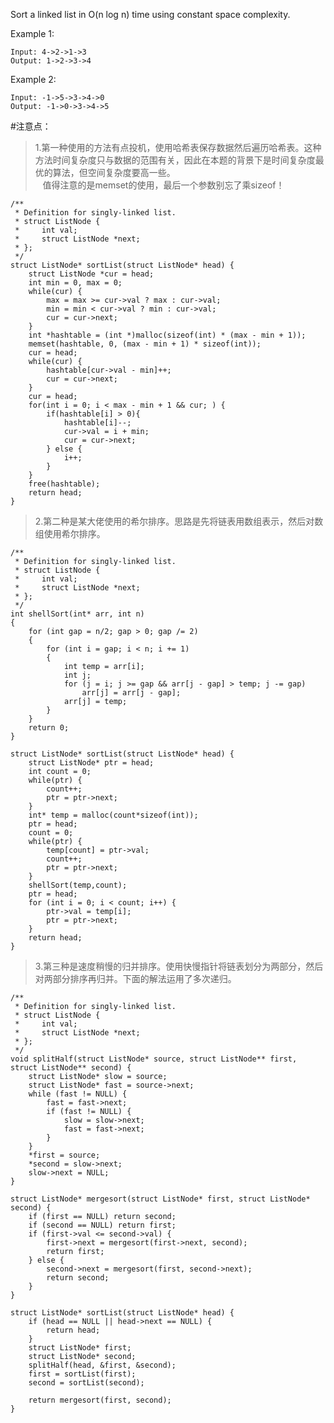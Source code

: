 Sort a linked list in O(n log n) time using constant space complexity.

Example 1:
	
	Input: 4->2->1->3
	Output: 1->2->3->4
 
Example 2:
	
	Input: -1->5->3->4->0
	Output: -1->0->3->4->5

#注意点：
>1.第一种使用的方法有点投机，使用哈希表保存数据然后遍历哈希表。这种方法时间复杂度只与数据的范围有关，因此在本题的背景下是时间复杂度最优的算法，但空间复杂度要高一些。  
&nbsp;&nbsp;&nbsp;值得注意的是memset的使用，最后一个参数别忘了乘sizeof！
>
	/**
	 * Definition for singly-linked list.
	 * struct ListNode {
	 *     int val;
	 *     struct ListNode *next;
	 * };
	 */
	struct ListNode* sortList(struct ListNode* head) {
	    struct ListNode *cur = head;
	    int min = 0, max = 0;
	    while(cur) {
	        max = max >= cur->val ? max : cur->val;
	        min = min < cur->val ? min : cur->val;
	        cur = cur->next;
	    }
	    int *hashtable = (int *)malloc(sizeof(int) * (max - min + 1));
	    memset(hashtable, 0, (max - min + 1) * sizeof(int));
	    cur = head;
	    while(cur) {
	        hashtable[cur->val - min]++;
	        cur = cur->next;
	    }
	    cur = head;
	    for(int i = 0; i < max - min + 1 && cur; ) {
	        if(hashtable[i] > 0){
	            hashtable[i]--;
	            cur->val = i + min;
	            cur = cur->next;
	        } else {
	            i++;
	        }
	    }
	    free(hashtable);
	    return head;
	}


>2.第二种是某大佬使用的希尔排序。思路是先将链表用数组表示，然后对数组使用希尔排序。


	/**
	 * Definition for singly-linked list.
	 * struct ListNode {
	 *     int val;
	 *     struct ListNode *next;
	 * };
	 */
	int shellSort(int* arr, int n)
	{
	    for (int gap = n/2; gap > 0; gap /= 2)
	    {
	        for (int i = gap; i < n; i += 1)
	        {
	            int temp = arr[i];
	            int j;
	            for (j = i; j >= gap && arr[j - gap] > temp; j -= gap)
	                arr[j] = arr[j - gap];
	            arr[j] = temp;
	        }
	    }
	    return 0;
	}
	
	struct ListNode* sortList(struct ListNode* head) {
	    struct ListNode* ptr = head;
	    int count = 0;
	    while(ptr) {
	        count++;
	        ptr = ptr->next;
	    }
	    int* temp = malloc(count*sizeof(int));
	    ptr = head;
	    count = 0;
	    while(ptr) {
	        temp[count] = ptr->val;
	        count++;
	        ptr = ptr->next;
	    }
	    shellSort(temp,count);
	    ptr = head;
	    for (int i = 0; i < count; i++) {
	        ptr->val = temp[i];
	        ptr = ptr->next;
	    }
	    return head;
	}

>3.第三种是速度稍慢的归并排序。使用快慢指针将链表划分为两部分，然后对两部分排序再归并。下面的解法运用了多次递归。
>
	/**
	 * Definition for singly-linked list.
	 * struct ListNode {
	 *     int val;
	 *     struct ListNode *next;
	 * };
	 */
	void splitHalf(struct ListNode* source, struct ListNode** first, struct ListNode** second) {
	    struct ListNode* slow = source;
	    struct ListNode* fast = source->next;
	    while (fast != NULL) {
	        fast = fast->next;
	        if (fast != NULL) {
	            slow = slow->next;
	            fast = fast->next;
	        }
	    }
	    *first = source;
	    *second = slow->next;
	    slow->next = NULL;
	}
	
	struct ListNode* mergesort(struct ListNode* first, struct ListNode* second) {
	    if (first == NULL) return second;
	    if (second == NULL) return first;
	    if (first->val <= second->val) {
	        first->next = mergesort(first->next, second);
	        return first;
	    } else {
	        second->next = mergesort(first, second->next);
	        return second;
	    }
	}
	
	struct ListNode* sortList(struct ListNode* head) {
	    if (head == NULL || head->next == NULL) {
	        return head;
	    }
	    struct ListNode* first;
	    struct ListNode* second;
	    splitHalf(head, &first, &second);
	    first = sortList(first);
	    second = sortList(second);
	    
	    return mergesort(first, second);
	}


